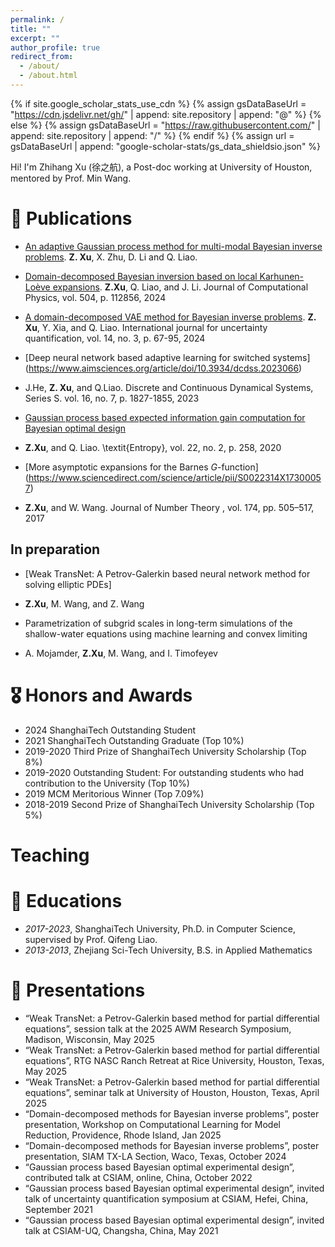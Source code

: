 ```yaml
---
permalink: /
title: ""
excerpt: ""
author_profile: true
redirect_from: 
  - /about/
  - /about.html
---
```


{% if site.google_scholar_stats_use_cdn %}
{% assign gsDataBaseUrl = "https://cdn.jsdelivr.net/gh/" | append: site.repository | append: "@" %}
{% else %}
{% assign gsDataBaseUrl = "https://raw.githubusercontent.com/" | append: site.repository | append: "/" %}
{% endif %}
{% assign url = gsDataBaseUrl | append: "google-scholar-stats/gs_data_shieldsio.json" %}

<span class='anchor' id='about-me'></span>

<!-- Hi! I'm Zhihang (徐之航), a Post-doc working at University of Houston, mentored by Prof. Min Wang.

My research focuses on Natural Language Processing (NLP). Recently, I'm doing reasearch related to (Multimodal) LLMs and RAG at Tongyi Lab, Alibaba. -->

Hi! I'm Zhihang Xu (徐之航), a Post-doc working at University of Houston, mentored by Prof. Min Wang.

<!-- 
# 🔥 News
- *2022.02*: &nbsp;🎉🎉 Lorem ipsum dolor sit amet, consectetur adipiscing elit. Vivamus ornare aliquet ipsum, ac tempus justo dapibus sit amet. 
- *2022.02*: &nbsp;🎉🎉 Lorem ipsum dolor sit amet, consectetur adipiscing elit. Vivamus ornare aliquet ipsum, ac tempus justo dapibus sit amet.  -->

# 📝 Publications 
- [An adaptive Gaussian process method for multi-modal Bayesian inverse problems](https://arxiv.org/abs/2409.15307).
**Z. Xu**, X. Zhu, D. Li and Q. Liao. 


- [Domain-decomposed Bayesian inversion based on local Karhunen-Loève expansions](https://www.sciencedirect.com/science/article/abs/pii/S0021999124001050).
**Z.Xu**, Q. Liao, and J. Li. Journal of Computational Physics, vol. 504, p. 112856, 2024

- [A domain-decomposed VAE method for Bayesian inverse problems](https://www.dl.begellhouse.com/journals/52034eb04b657aea,5c40dbf8319223e2,59ab442e11a7dd59.html).
**Z. Xu**, Y. Xia, and Q. Liao. International journal for uncertainty quantification,  vol. 14, no. 3, p. 67-95, 2024


- [Deep neural network based adaptive learning for switched systems] (https://www.aimsciences.org/article/doi/10.3934/dcdss.2023066)
- J.He, **Z. Xu**, and Q.Liao. Discrete and Continuous Dynamical Systems, Series S. vol. 16, no. 7, p. 1827-1855, 2023  

- [Gaussian process based expected information gain computation for Bayesian optimal design](https://www.mdpi.com/1099-4300/22/2/258)
- **Z.Xu**, and Q. Liao. \textit{Entropy}, vol. 22, no. 2, p. 258, 2020 

- [More asymptotic expansions for the Barnes $G$-function] (https://www.sciencedirect.com/science/article/pii/S0022314X17300057)
- **Z.Xu**, and W. Wang. Journal of Number Theory , vol. 174, pp. 505–517, 2017 

##  In preparation

- [Weak TransNet: A Petrov-Galerkin based neural network method for solving elliptic PDEs]
- **Z.Xu**, M. Wang, and Z. Wang 

- Parametrization of subgrid scales in long-term simulations of the shallow-water equations using machine learning and convex limiting 
- A. Mojamder, **Z.Xu**, M. Wang, and  I. Timofeyev

<!-- <div class='paper-box'><div class='paper-box-image'><div><div class="badge">CVPR 2016</div><img src='images/500x300.png' alt="sym" width="100%"></div></div>
<div class='paper-box-text' markdown="1"> -->

<!-- [**Project**](https://scholar.google.com/citations?view_op=view_citation&hl=zh-CN&user=DhtAFkwAAAAJ&citation_for_view=DhtAFkwAAAAJ:ALROH1vI_8AC) <strong><span class='show_paper_citations' data='DhtAFkwAAAAJ:ALROH1vI_8AC'></span></strong>
- Lorem ipsum dolor sit amet, consectetur adipiscing elit. Vivamus ornare aliquet ipsum, ac tempus justo dapibus sit amet.  -->
<!-- </div>
</div> -->

<!-- - [Lorem ipsum dolor sit amet, consectetur adipiscing elit. Vivamus ornare aliquet ipsum, ac tempus justo dapibus sit amet](https://github.com), A, B, C, **CVPR 2020** -->

# 🎖 Honors and Awards
- 2024 ShanghaiTech Outstanding Student
- 2021 ShanghaiTech Outstanding Graduate (Top 10%)
- 2019-2020 Third Prize of ShanghaiTech University Scholarship (Top 8%)
- 2019-2020 Outstanding Student: For outstanding students who had contribution to the University (Top 10%)
- 2019 MCM Meritorious Winner (Top 7.09%)
- 2018-2019 Second Prize of ShanghaiTech University Scholarship (Top 5%)


# Teaching 


# 📖 Educations
- *2017-2023*, ShanghaiTech University, Ph.D. in Computer Science, supervised by Prof. Qifeng Liao. 
- *2013-2013*, Zhejiang Sci-Tech University, B.S. in Applied Mathematics  

# 💬 Presentations
- “Weak TransNet: a Petrov-Galerkin based method for partial differential equations”, session talk at the 2025 AWM Research Symposium, Madison, Wisconsin, May 2025
-  “Weak TransNet: a Petrov-Galerkin based method for partial differential equations”,  RTG NASC Ranch Retreat at Rice University, Houston, Texas, May 2025 
-  “Weak TransNet: a Petrov-Galerkin based method for partial differential equations”, seminar talk at University of Houston, Houston, Texas, April 2025
-  “Domain-decomposed methods for Bayesian inverse problems”, poster presentation, Workshop on Computational Learning for Model Reduction, Providence, Rhode Island, Jan 2025 
-  “Domain-decomposed methods for Bayesian inverse problems”, poster presentation, SIAM TX-LA Section, Waco, Texas, October 2024 
- “Gaussian process based Bayesian optimal experimental design”, contributed talk at CSIAM, online, China, October 2022
- “Gaussian process based Bayesian optimal experimental design”, invited talk of uncertainty quantification symposium at CSIAM, Hefei, China, September 2021
- “Gaussian process based Bayesian optimal experimental design”, invited talk at CSIAM-UQ, Changsha, China, May 2021 

<!-- - *2021.06*, Lorem ipsum dolor sit amet, consectetur adipiscing elit. Vivamus ornare aliquet ipsum, ac tempus justo dapibus sit amet. 
- *2021.03*, Lorem ipsum dolor sit amet, consectetur adipiscing elit. Vivamus ornare aliquet ipsum, ac tempus justo dapibus sit amet.  \| [\[video\]](https://github.com/) -->
